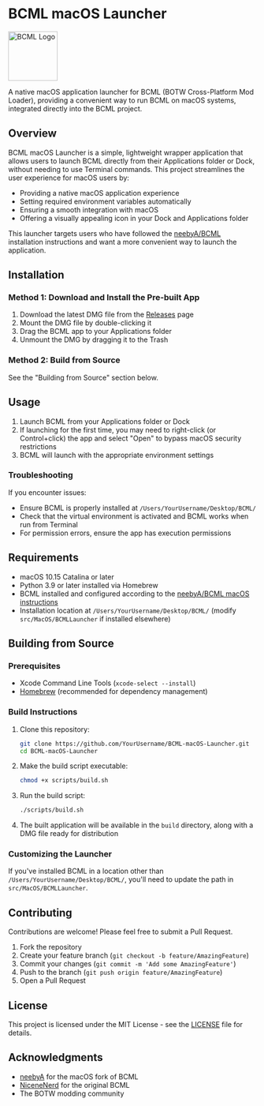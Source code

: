 # BCML macOS Launcher

<img src="BCML-macOS-Launcher/assets/AppIcon.icns" alt="BCML Logo" width="100"/>

A native macOS application launcher for BCML (BOTW Cross-Platform Mod Loader), providing a convenient way to run BCML on macOS systems, integrated directly into the BCML project.

## Overview

BCML macOS Launcher is a simple, lightweight wrapper application that allows users to launch BCML directly from their Applications folder or Dock, without needing to use Terminal commands. This project streamlines the user experience for macOS users by:

- Providing a native macOS application experience
- Setting required environment variables automatically
- Ensuring a smooth integration with macOS
- Offering a visually appealing icon in your Dock and Applications folder

This launcher targets users who have followed the [neebyA/BCML](https://github.com/neebyA/BCML/tree/macos) installation instructions and want a more convenient way to launch the application.

## Installation

### Method 1: Download and Install the Pre-built App

1. Download the latest DMG file from the [Releases](https://github.com/YourUsername/BCML-macOS-Launcher/releases) page
2. Mount the DMG file by double-clicking it
3. Drag the BCML app to your Applications folder
4. Unmount the DMG by dragging it to the Trash

### Method 2: Build from Source

See the "Building from Source" section below.

## Usage

1. Launch BCML from your Applications folder or Dock
2. If launching for the first time, you may need to right-click (or Control+click) the app and select "Open" to bypass macOS security restrictions
3. BCML will launch with the appropriate environment settings

### Troubleshooting

If you encounter issues:

- Ensure BCML is properly installed at `/Users/YourUsername/Desktop/BCML/`
- Check that the virtual environment is activated and BCML works when run from Terminal
- For permission errors, ensure the app has execution permissions

## Requirements

- macOS 10.15 Catalina or later
- Python 3.9 or later installed via Homebrew
- BCML installed and configured according to the [neebyA/BCML macOS instructions](https://github.com/neebyA/BCML/tree/macos)
- Installation location at `/Users/YourUsername/Desktop/BCML/` (modify `src/MacOS/BCMLLauncher` if installed elsewhere)

## Building from Source

### Prerequisites

- Xcode Command Line Tools (`xcode-select --install`)
- [Homebrew](https://brew.sh) (recommended for dependency management)

### Build Instructions

1. Clone this repository:
   ```bash
   git clone https://github.com/YourUsername/BCML-macOS-Launcher.git
   cd BCML-macOS-Launcher
   ```

2. Make the build script executable:
   ```bash
   chmod +x scripts/build.sh
   ```

3. Run the build script:
   ```bash
   ./scripts/build.sh
   ```

4. The built application will be available in the `build` directory, along with a DMG file ready for distribution

### Customizing the Launcher

If you've installed BCML in a location other than `/Users/YourUsername/Desktop/BCML/`, you'll need to update the path in `src/MacOS/BCMLLauncher`.

## Contributing

Contributions are welcome! Please feel free to submit a Pull Request.

1. Fork the repository
2. Create your feature branch (`git checkout -b feature/AmazingFeature`)
3. Commit your changes (`git commit -m 'Add some AmazingFeature'`)
4. Push to the branch (`git push origin feature/AmazingFeature`)
5. Open a Pull Request

## License

This project is licensed under the MIT License - see the [LICENSE](LICENSE) file for details.

## Acknowledgments

- [neebyA](https://github.com/neebyA) for the macOS fork of BCML
- [NiceneNerd](https://github.com/NiceneNerd) for the original BCML
- The BOTW modding community
